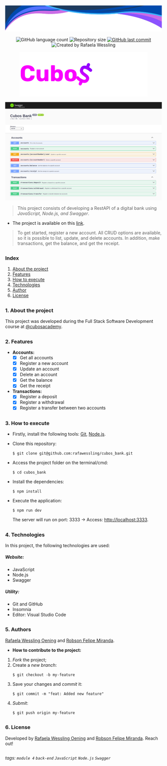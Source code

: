 <p align="center">
    <img src="./src/assets/header-readme.png">
</p>

<p align="center">
  <img alt="GitHub language count" src="https://img.shields.io/github/languages/count/rafawessling/cubos_bank?color=%2304D361">

  <img alt="Repository size" src="https://img.shields.io/github/repo-size/rafawessling/cubos_bank">
  
  <a href="https://github.com/rafawessling/cubos_bank/commits/main">
    <img alt="GitHub last commit" src="https://img.shields.io/github/last-commit/rafawessling/cubos_bank">
  </a>

  <img alt="Created by Rafaela Wessling" src="https://img.shields.io/badge/created-by%20Rafaela%20Wessling%20Oening%20and%20Robson%20Felipe%20Miranda-D818A5">
</p>

<p align="center">
    <img src="./src/assets/logo.svg">
</p>

<p align="center">
    <img src="./src/assets/project.png">
</p>

> This project consists of developing a RestAPI of a digital bank using _JavaScript, Node.js, and Swagger_.

-   The project is available on this <a href="https://cubos-bank.cyclic.app/docs/" target="_blank">link</a>.

> To get started, register a new account. All CRUD options are available, so it is possible to list, update, and delete accounts. In addition, make transactions, get the balance, and get the receipt.

##

### Index

1. [About the project](#about)
2. [Features](#features)
3. [How to execute](#how-to-execute)
4. [Technologies](#technologies)
5. [Author](#author)
6. [License](#license)

##

<div id='about'></div>

### 1. About the project

This project was developed during the Full Stack Software Development course at <a href="https://github.com/cubos-academy" target="_blank">@cubosacademy</a>.

##

<div id='features'></div>

### 2. Features

-   **Accounts:**
    -   [x] Get all accounts
    -   [x] Register a new account
    -   [x] Update an account
    -   [x] Delete an account
    -   [x] Get the balance
    -   [x] Get the receipt
-   **Transactions:**
    -   [x] Register a deposit
    -   [x] Register a withdrawal
    -   [x] Register a transfer between two accounts

##

<div id='how-to-execute'></div>

### 3. How to execute

-   Firstly, install the following tools: <a href="https://git-scm.com" target="_blank">Git</a>, <a href="https://nodejs.org/en/" target="_blank">Node.js</a>.

-   Clone this repository:

    ```
    $ git clone git@github.com:rafawessling/cubos_bank.git
    ```

-   Access the project folder on the terminal/cmd:
    ```
    $ cd cubos_bank
    ```
-   Install the dependencies:
    ```
    $ npm install
    ```
-   Execute the application:

    ```
    $ npm run dev
    ```

    The server will run on port: 3333 → Access: <a href="http://localhost:3333" target="_blank">http://localhost:3333</a>.

##

<div id='technologies'></div>

### 4. Technologies

In this project, the following technologies are used:

##### Website:

-   JavaScript
-   Node.js
-   Swagger

##### Utility:

-   Git and GitHub
-   Insomnia
-   Editor: Visual Studio Code

##

<div id='author'></div>

### 5. Authors

<a href="https://www.linkedin.com/in/rafaela-wessling/" target="_blank">Rafaela Wessling Oening</a> and <a href="https://www.linkedin.com/in/robsonfelipemir/" target="_blank">Robson Felipe Miranda</a>.

-   **How to contribute to the project:**

1. _Fork_ the project;
2. Create a _new branch_:
    ```
    $ git checkout -b my-feature
    ```
3. Save your changes and _commit_ it:
    ```
    $ git commit -m "feat: Added new feature"
    ```
4. _Submit_:
    ```
    $ git push origin my-feature
    ```

##

<div id='license'></div>

### 6. License

Developed by <a href="https://www.linkedin.com/in/rafaela-wessling/" target="_blank">Rafaela Wessling Oening</a> and <a href="https://www.linkedin.com/in/robsonfelipemir/" target="_blank">Robson Felipe Miranda</a>. Reach out!

##

###### tags: `module 4` `back-end` `JavaScript` `Node.js` `Swagger`
